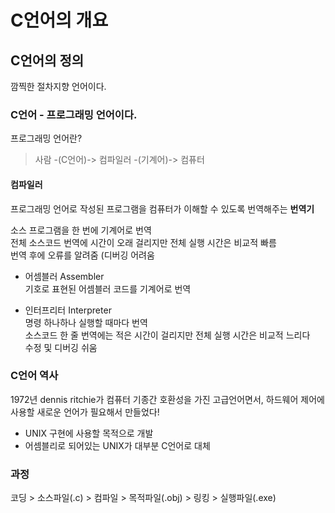 # C언어의 개요
## C언어의 정의
깜찍한 절차지향 언어이다.

### C언어 - 프로그래밍 언어이다.

프로그래밍 언어란?
> 사람 -(C언어)-> 컴파일러 -(기계어)-> 컴퓨터

#### 컴파일러
프로그래밍 언어로 작성된 프로그램을 컴퓨터가 이해할 수 있도록 번역해주는 **번역기**<br/>

소스 프로그램을 한 번에 기계어로 번역<br/>
전체 소스코드 번역에 시간이 오래 걸리지만 전체 실행 시간은 비교적 빠름<br/>
번역 후에 오류를 알려줌 (디버깅 어려움

- 어셈블러 Assembler<br/>
기호로 표현된 어셈블러 코드를 기계어로 번역

- 인터프리터 Interpreter<br/>
명령 하나하나 실행할 때마다 번역	<br/>
소스코드 한 줄 번역에는 적은 시간이 걸리지만 전체 실행 시간은 비교적 느리다<br/>
수정 및 디버깅 쉬움<br/>

### C언어 역사
1972년 dennis ritchie가 컴퓨터 기종간 호환성을 가진 고급언어면서, 하드웨어 제어에 사용할 새로운 언어가 필요해서 만들었다! 
- UNIX 구현에 사용할 목적으로 개발 
- 어셈블리로 되어있는 UNIX가 대부분 C언어로 대체

### 과정
코딩 > 소스파일(.c) > 컴파일 > 목적파일(.obj) > 링킹 > 실행파일(.exe)
